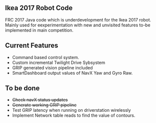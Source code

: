 ## Ikea 2017 Robot Code

FRC 2017 Java code which is underdevelopment for the Ikea 2017 robot. Mainly used for eexperimentation with new and unvisited features to-be implemented in main competition. 

## Current Features

- Command based control system.
- Custom incremental Twilight Drive Sybsystem
- GRIP generated vision pipeline included
- SmartDashboard output values of NavX Yaw and Gyro Raw.

## To be done

- ~~Check navX status updates~~
- ~~Generate working GRIP pipeline~~
- Test GRIP latency when running on driverstation wirelessly
- Implement Network table reads to find the value of contours.

